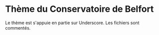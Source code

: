 Thème du Conservatoire de Belfort
=================================

Le thème est s'appuie en partie sur Underscore.
Les fichiers sont commentés.
